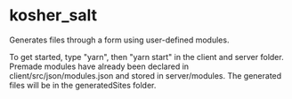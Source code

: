 # kosher_salt
Generates files through a form using user-defined modules.

To get started, type "yarn", then "yarn start" in the client and server folder. Premade modules have already been declared in
client/src/json/modules.json and stored in server/modules. The generated files will be in the generatedSites folder.
